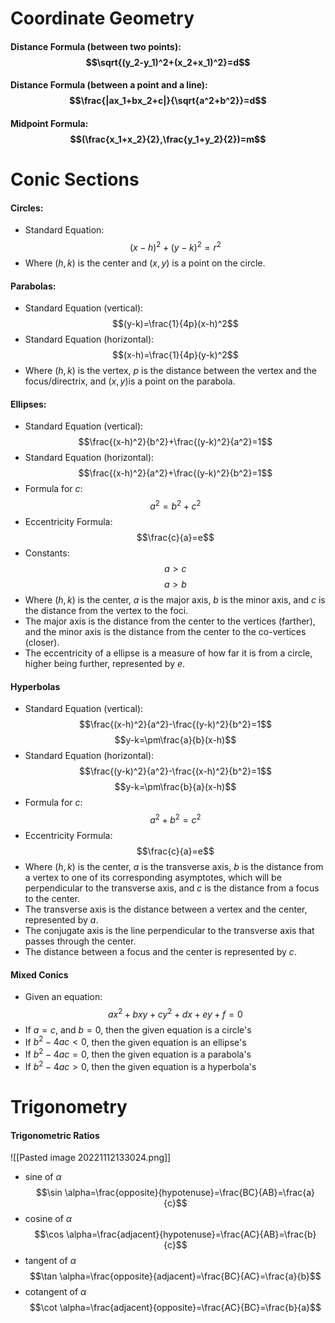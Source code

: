 # Coordinate Geometry

#### Distance Formula (between two points): $$\sqrt{(y_2-y_1)^2+(x_2+x_1)^2}=d$$

#### Distance Formula (between a point and a line): $$\frac{|ax_1+bx_2+c|}{\sqrt{a^2+b^2}}=d$$

#### Midpoint Formula: $$(\frac{x_1+x_2}{2},\frac{y_1+y_2}{2})=m$$

# Conic Sections

#### Circles: 

 * Standard Equation: $$(x-h)^2+(y-k)^2=r^2$$
 * Where $(h, k)$ is the center and $(x, y)$ is a point on the circle.

#### Parabolas:

* Standard Equation (vertical): $$(y-k)=\frac{1}{4p}(x-h)^2$$
* Standard Equation (horizontal): $$(x-h)=\frac{1}{4p}(y-k)^2$$
* Where $(h, k)$ is the vertex, $p$ is the distance between the vertex and the focus/directrix, and $(x, y)$is a point on the parabola.

#### Ellipses:

* Standard Equation (vertical): $$\frac{(x-h)^2}{b^2}+\frac{(y-k)^2}{a^2}=1$$
* Standard Equation (horizontal): $$\frac{(x-h)^2}{a^2}+\frac{(y-k)^2}{b^2}=1$$
* Formula for $c$: $$a^2=b^2+c^2$$
* Eccentricity Formula: $$\frac{c}{a}=e$$
* Constants: $$a>c$$ $$a>b$$
* Where $(h, k)$ is the center, $a$ is the major axis, $b$ is the minor axis, and $c$ is the distance from the vertex to the foci.
* The major axis is the distance from the center to the vertices (farther), and the minor axis is the distance from the center to the co-vertices (closer).
* The eccentricity of a ellipse is a measure of how far it is from a circle, higher being further, represented by $e$.

#### Hyperbolas

* Standard Equation (vertical): $$\frac{(x-h)^2}{a^2}-\frac{(y-k)^2}{b^2}=1$$ $$y-k=\pm\frac{a}{b}(x-h)$$
* Standard Equation (horizontal): $$\frac{(y-k)^2}{a^2}-\frac{(x-h)^2}{b^2}=1$$ $$y-k=\pm\frac{b}{a}(x-h)$$
* Formula for $c$: $$a^2+b^2=c^2$$
* Eccentricity Formula: $$\frac{c}{a}=e$$
* Where $(h, k)$ is the center, $a$ is the transverse axis, $b$ is the distance from a vertex to one of its corresponding asymptotes, which will be perpendicular to the transverse axis, and $c$ is the distance from a focus to the center.
* The transverse axis is the distance between a vertex and the center, represented by $a$.
* The conjugate axis is the line perpendicular to the transverse axis that passes through the center.
* The distance between a focus and the center is represented by $c$.

#### Mixed Conics
* Given an equation: $$ax^2+bxy+cy^2+dx+ey+f=0$$
* If $a=c$, and $b=0$, then the given equation is a circle's
* If $b^2-4ac<0$, then the given equation is an ellipse's
* If $b^2-4ac=0$, then the given equation is a parabola's
* If $b^2-4ac>0$, then the given equation is a hyperbola's

# Trigonometry
#### Trigonometric Ratios 
![[Pasted image 20221112133024.png]]
* sine of $\alpha$ $$\sin \alpha=\frac{opposite}{hypotenuse}=\frac{BC}{AB}=\frac{a}{c}$$
* cosine of $\alpha$ $$\cos \alpha=\frac{adjacent}{hypotenuse}=\frac{AC}{AB}=\frac{b}{c}$$
* tangent of $\alpha$ $$\tan \alpha=\frac{opposite}{adjacent}=\frac{BC}{AC}=\frac{a}{b}$$
* cotangent of $\alpha$ $$\cot \alpha=\frac{adjacent}{opposite}=\frac{AC}{BC}=\frac{b}{a}$$

